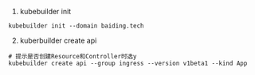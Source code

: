 1. kubebuilder init
```shell
kubebuilder init --domain baiding.tech
```

2. kuberbuilder create api
```shell
# 提示是否创建Resource和Controller时选y
kubebuilder create api --group ingress --version v1beta1 --kind App
```